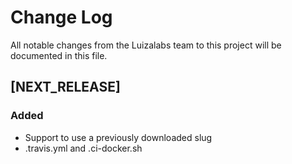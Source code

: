 # Change Log
All notable changes from the Luizalabs team to this project will be documented in this file.

## [NEXT_RELEASE]
### Added
- Support to use a previously downloaded slug 
- .travis.yml and .ci-docker.sh
